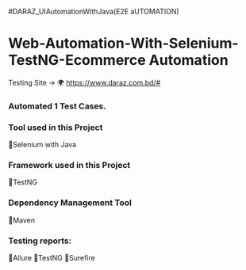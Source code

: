 #DARAZ_UIAutomationWithJava(E2E aUTOMATION)
# Web-Automation-With-Selenium-TestNG-Ecommerce Automation
Testing Site -> 🌍 https://www.daraz.com.bd/#

### Automated 1 Test Cases.
### Tool used in this Project
 🔸Selenium with Java

### Framework used in this Project
 🔸TestNG

### Dependency Management Tool
 🔸Maven  
 
### Testing reports: 
 🔸Allure
 🔸TestNG
 🔸Surefire
